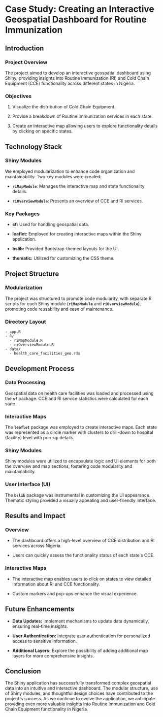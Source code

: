 # **Case Study: Creating an Interactive Geospatial Dashboard for Routine Immunization**

## **Introduction**

### **Project Overview**

The project aimed to develop an interactive geospatial dashboard using Shiny, providing insights into Routine Immunization (RI) and Cold Chain Equipment (CCE) functionality across different states in Nigeria.

### **Objectives**

1.  Visualize the distribution of Cold Chain Equipment.

2.  Provide a breakdown of Routine Immunization services in each state.

3.  Create an interactive map allowing users to explore functionality details by clicking on specific states.

## **Technology Stack**

### **Shiny Modules**

We employed modularization to enhance code organization and maintainability. Two key modules were created:

-   **`riMapModule`**: Manages the interactive map and state functionality details.

-   **`riOverviewModule`**: Presents an overview of CCE and RI services.

### **Key Packages**

-   **sf:** Used for handling geospatial data.

-   **leaflet:** Employed for creating interactive maps within the Shiny application.

-   **bslib:** Provided Bootstrap-themed layouts for the UI.

-   **thematic:** Utilized for customizing the CSS theme.

## **Project Structure**

### **Modularization**

The project was structured to promote code modularity, with separate R scripts for each Shiny module (**`riMapModule`** and **`riOverviewModule`**), promoting code reusability and ease of maintenance.

### **Directory Layout**

```         
- app.R
- R/
  - riMapModule.R
  - riOverviewModule.R
- data/
  - health_care_facilities_geo.rds
```

## **Development Process**

### **Data Processing**

Geospatial data on health care facilities was loaded and processed using the **`sf`** package. CCE and RI service statistics were calculated for each state.

### **Interactive Maps**

The **`leaflet`** package was employed to create interactive maps. Each state was represented as a circle marker with clusters to drill-down to hospital (facility) level with pop-up details.

### **Shiny Modules**

Shiny modules were utilized to encapsulate logic and UI elements for both the overview and map sections, fostering code modularity and maintainability.

### **User Interface (UI)**

The **`bslib`** package was instrumental in customizing the UI appearance. Thematic styling provided a visually appealing and user-friendly interface.


## **Results and Impact**

### **Overview**

-   The dashboard offers a high-level overview of CCE distribution and RI services across Nigeria.

-   Users can quickly assess the functionality status of each state's CCE.

### **Interactive Maps**

-   The interactive map enables users to click on states to view detailed information about RI and CCE functionality.

-   Custom markers and pop-ups enhance the visual experience.

## **Future Enhancements**

-   **Data Updates:** Implement mechanisms to update data dynamically, ensuring real-time insights.

-   **User Authentication:** Integrate user authentication for personalized access to sensitive information.

-   **Additional Layers:** Explore the possibility of adding additional map layers for more comprehensive insights.

## **Conclusion**

The Shiny application has successfully transformed complex geospatial data into an intuitive and interactive dashboard. The modular structure, use of Shiny modules, and thoughtful design choices have contributed to the project's success. As we continue to evolve the application, we anticipate providing even more valuable insights into Routine Immunization and Cold Chain Equipment functionality in Nigeria.
